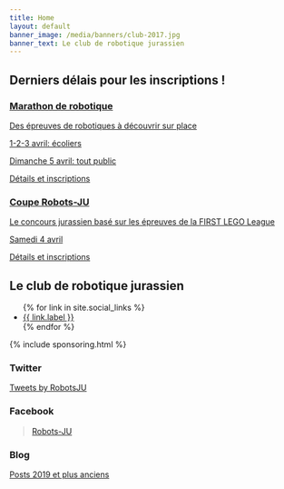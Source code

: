 ```yaml
---
title: Home
layout: default
banner_image: /media/banners/club-2017.jpg
banner_text: Le club de robotique jurassien
---
```


<section class="events-banner">
  <div class="container">
    <h2>Derniers délais pour les inscriptions !</h2>
    <div class="row">
      <div class="col-md-6">
        <a href="/semaine-robotique" class="event-block" style="background-image: url(/media/events-banner/marathon.jpg?v=dbfe283e520cc5a237d936d25c946eef)">
          <div class="legend">
            <h3>Marathon de robotique</h3>
            <p>Des épreuves de robotiques à découvrir sur place</p>
            <p><i class="fa fa-calendar"></i> 1-2-3 avril: écoliers</p>
            <p><i class="fa fa-calendar"></i> Dimanche 5 avril: tout public</p>
            <div class="button">Détails et inscriptions</div>
          </div>
        </a>
      </div>
      <div class="col-md-6">
        <a href="https://coupe.robots-ju.ch/" class="event-block" style="background-image: url(/media/events-banner/coupe.jpg?v=f60c0e974c9751ec7f30767b4b43f6ce)">
          <div class="legend">
            <h3>Coupe Robots-JU</h3>
            <p>Le concours jurassien basé sur les épreuves de la FIRST LEGO League</p>
            <p><i class="fa fa-calendar"></i> Samedi 4 avril</p>
            <div class="button">Détails et inscriptions</div>
          </div>
        </a>
      </div>
    </div>
  </div>
</section>

<section class="banner-image banner-home" style="background-image: url({{ page.banner_image }})">
    <div class="banner-text">
        <div class="container">
            <h2>Le club de robotique jurassien</h2>
            <ul class="social">
                {% for link in site.social_links %}
                <li><a href="{{ link.url }}" title="{{ link.title }}"><span class="fa fa-{{ link.icon }}"></span> {{ link.label }}</a></li>
                {% endfor %}
            </ul>
        </div>
    </div>
</section>

{% include sponsoring.html %}

<div class="container page">
    <div class="row">
        <section class="col-md-4">
           <h3>Twitter</h3>
            <a class="twitter-timeline" data-lang="fr" data-height="1000" href="https://twitter.com/RobotsJU">Tweets by RobotsJU</a>
        </section>
        <section class="col-md-4">
           <h3>Facebook</h3>
            <div class="fb-page" data-href="https://www.facebook.com/RobotsJU/" data-tabs="timeline" data-width="" data-height="1000" data-small-header="false" data-adapt-container-width="true" data-hide-cover="false" data-show-facepile="true"><blockquote cite="https://www.facebook.com/RobotsJU/" class="fb-xfbml-parse-ignore"><a href="https://www.facebook.com/RobotsJU/">Robots-JU</a></blockquote></div>
        </section>
        <section class="col-md-4">
            <h3>Blog</h3>
            <p><i class="fa fa-list"></i> <a href="/tous-les-posts">Posts 2019 et plus anciens</a></p>
        </section>
    </div>
</div>

<script async src="https://platform.twitter.com/widgets.js" charset="utf-8"></script>
<div id="fb-root"></div>
<script async defer crossorigin="anonymous" src="https://connect.facebook.net/fr_FR/sdk.js#xfbml=1&version=v6.0"></script>
